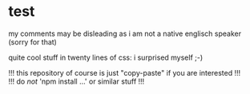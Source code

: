 # test

my comments may be disleading as i am not a native englisch speaker (sorry for that)


quite cool stuff in twenty lines of css: i surprised myself ;-)
  
  
!!! this repository of course is just "copy-paste" if you are interested !!!
<br>
!!! do *not* 'npm install ...' or similar stuff !!!




